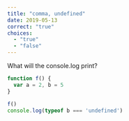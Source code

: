 ```yaml
---
title: "comma, undefined"
date: 2019-05-13
correct: "true"
choices:
  - "true"
  - "false"
---
```


What will the console.log print?

```js
function f() {
  var a = 2, b = 5
}

f()
console.log(typeof b === 'undefined')
```

